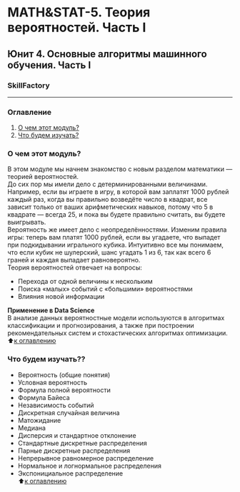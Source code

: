 # MATH&STAT-5. Теория вероятностей. Часть I 
## Юнит 4. Основные алгоритмы машинного обучения. Часть I
### SkillFactory
---
### Оглавление  
1. [О чем этот модуль?](https://github.com/alex-sokolov2011/my_study/blob/master/SkillFactory/DST_10/unit_4/MATH&STAT_5_Теория_вероятностей._Часть_I/README.md#О-чем-этот-модуль)  
2. [Что будем изучать?](https://github.com/alex-sokolov2011/my_study/blob/master/SkillFactory/DST_10/unit_4/MATH&STAT_5_Теория_вероятностей._Часть_I/README.md#Что-будем-изучать)  


### О чем этот модуль?
В этом модуле мы начнем знакомство с новым разделом математики — теорией вероятностей.  
До сих пор мы имели дело с детерминированными величинами. Например, если вы играете в игру, в которой вам заплатят 1000 рублей каждый раз, когда вы правильно возведёте число в квадрат, все зависит только от ваших арифметических навыков, потому что 5 в квадрате — всегда 25, и пока вы будете правильно считать, вы будете выигрывать.  
Вероятность же имеет дело с неопределённостями. Изменим правила игры: теперь вам платят 1000 рублей, если вы угадаете, что выпадет при подкидывании игрального кубика. Интуитивно все мы понимаем, что если кубик не шулерский, шанс угадать 1 из 6, так как всего 6 граней и каждая выпадает равновероятно.  
Теория вероятностей отвечает на вопросы:  
- Перехода от одной величины к нескольким  
- Поиска «малых» событий с «большими» вероятностями  
- Влияния новой информации  

**Применение в Data Science**  
В анализе данных вероятностные модели используются в алгоритмах классификации и прогнозирования, а также при построении рекомендательных систем и стохастических алгоритмах оптимизации.  
:arrow_up:[к оглавлению](https://github.com/alex-sokolov2011/my_study/blob/master/SkillFactory/DST_10/unit_4/MATH&STAT_5_Теория_вероятностей._Часть_I/README.md#Оглавление)  


### Что будем изучать??
- Вероятность (общие понятия)  
- Условная вероятность  
- Формула полной вероятности  
- Формула Байеса  
- Независимость событий  
- Дискретная случайная величина  
- Матожидание  
- Медиана  
- Дисперсия и стандартное отклонение  
- Стандартные дискретные распределения  
- Парные дискретные распределения  
- Непрерывное равномерное распределение  
- Нормальное и логнормальное распределения  
- Экспонициальное распределение  
:arrow_up:[к оглавлению](https://github.com/alex-sokolov2011/my_study/blob/master/SkillFactory/DST_10/unit_4/MATH&STAT_5_Теория_вероятностей._Часть_I/README.md#Оглавление)  